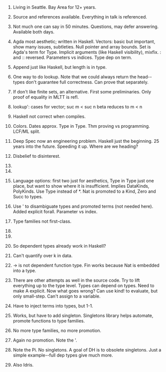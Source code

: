 1. Living in Seattle. Bay Area for 12+ years.

2. Source and references available.  Everything in talk is referenced.

3. Not much one can say in 50 minutes.  Questions, may defer
   answering.  Available both days.

4. Agda most aesthetic; written in Haskell.  Vectors: basic but
   important, show many issues, subtleties.  Null pointer and array
   bounds.  Set is Agda's term for Type.  Implicit arguments (like
   Haskell visibility), mixfix.  : and :: reversed.  Parameters vs
   indices.  Type dep on term.

5. Append just like Haskell, but length is in type.

6. One way to do lookup.  Note that we could always return the
   head--types don't guarantee full correctness.  Can prove that
   separately.

7. If don't like finite sets, an alternative.  First some
   preliminaries.  Only proof of equality in MLTT is refl.

8. lookup': cases for vector; suc m < suc n beta reduces to m < n

9. Haskell not correct when compiles.

10. Colors.  Dates approx.  Type in Type.  Thm proving vs programming.
    LCF/ML split.

11. Deep Spec now an engineering problem.  Haskell just the beginning.
    25 years into the future.  Speeding it up.  Where are we heading?

12. Disbelief to disinterest.

13.

14.

15. Language options: first two just for aesthetics, Type in Type just
    one place, but want to show where it is insufficient.  Implies
    DataKinds, PolyKinds.  Use Type instead of *.  Nat is promoted to
    a Kind, Zero and Succ to types.

16. Use ' to disambiguate types and promoted terms (not needed here).
    Added explicit forall.  Parameter vs index.

17. Type families not first-class.

18.

19.

20. So dependent types already work in Haskell?

21. Can't quantify over k in data.

22. -> is not dependent function type.  Fin works because Nat is
    embedded into a type.

23. There are other attempts as well in the source code.  Try to lift
    everything up to the type level.  Types can depend on types.  Need
    to make A explicit.  Now what goes wrong?  Can use kind! to
    evaluate, but only small-step.  Can't assign to a variable.

24. Have to inject terms into types, but 1-1.

25. Works, but have to add singleton.  Singletons library helps
    automate, promote functions to type families.

26. No more type families, no more promotion.

27. Again no promotion.  Note the '.

28. Note the Pi.  No singletons.  A goal of DH is to obsolete
    singletons.  Just a simple example--full dep types give much more.

29. Also Idris.